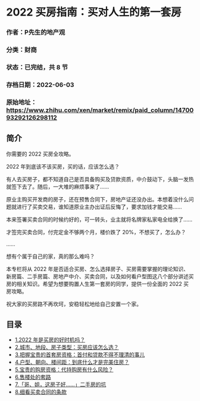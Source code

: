 # 2022 买房指南：买对人生的第一套房

### 作者：P先生的地产观

### 分类：财商

### 状态：已完结，共 8 节

### 存档日期：2022-06-03

### 原始地址：https://www.zhihu.com/xen/market/remix/paid_column/1470093292126298112


## 简介
你需要的 2022 买房全攻略。


2022 年到底该不该买房，买的话，应该怎么选？


有人去买房子，都不知道自己是否具备购买及贷款资质，中介鼓动下，头脑一发热就签下去了。随后，一大堆的麻烦事来了……


原业主购买开发商的房子，还在预售合同下，房地产证还没办出。本想着没什么问题就进行了买卖交易，谁知道原业主办出证后反悔了，要求加钱才能交易……


本来签署买卖合同的时候约好的，可一转头，业主就将名牌家私家电全给换了……


才签完买卖合同，付完定金不够两个月，楼价跌了 20%，不想买了，怎么办？


……


想有个属于自己的家，真的那么难吗？


本专栏将从 2022 年是否适合买房、怎么选择房子、买房需要掌握的理论知识、新房篇、二手房篇、房地产中介、买卖合同，以及如何看户型图这八个部分讲述买房的相关知识。希望为想要购置人生第一套房的同学，提供一份全面的 2022 买房攻略。


祝大家的买房路不再坎坷，安稳轻松地给自己安置一个家。




## 目录
- [1.2022 年是买房的好时机吗？](1.2022%20年是买房的好时机吗？.md)
- [2.城市、地段、房子类型：买房应该怎么选？](2.城市、地段、房子类型：买房应该怎么选？.md)
- [3.把握宝贵的首套房资格：首付和贷款不得不理清的事儿](3.把握宝贵的首套房资格：首付和贷款不得不理清的事儿.md)
- [4.户型、朝向、楼间距：到底什么才是完美住房？](4.户型、朝向、楼间距：到底什么才是完美住房？.md)
- [5.宝贵的购房资格：代持购房有什么风险？](5.宝贵的购房资格：代持购房有什么风险？.md)
- [6.售楼处的套路](6.售楼处的套路.md)
- [7.「哥、姐，这房子好……」二手房的坑](7.「哥、姐，这房子好……」二手房的坑.md)
- [8.细看买卖合同的条款](8.细看买卖合同的条款.md)